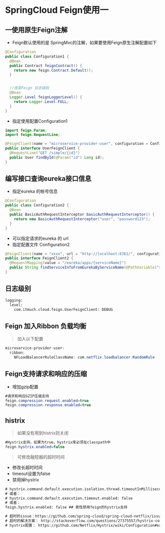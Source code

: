 # SpringCloud Feign使用一

## 一使用原生Feign注解

* Feign默认使用的是 SpringMvc的注解，如果要使用Feign原生注解配置如下

```java
@Configuration
public class Configuration1 {
  @Bean
  public Contract feignContract() {
    return new feign.Contract.Default();
  }


  //改变Feign 日志级别
  @Bean
  Logger.Level feignLoggerLevel() {
    return Logger.Level.FULL;
  }
}
```

* 指定使用配置Configuration1
```java
import feign.Param;
import feign.RequestLine;

@FeignClient(name = "microservice-provider-user", configuration = Configuration1.class)
public interface UserFeignClient {
  @RequestLine("GET /simple/{id}")
  public User findById(@Param("id") Long id);
}
```





## 编写接口查询eureka接口信息

* 指定eureka 的帐号信息
```java
@Configuration
public class Configuration2 {
  @Bean
  public BasicAuthRequestInterceptor basicAuthRequestInterceptor() {
    return new BasicAuthRequestInterceptor("user", "password123");
  }
}


```

* 可以指定请求的eureka 的 url
* 指定配置文件 Configuration2

```java
@FeignClient(name = "xxxx", url = "http://localhost:8761/", configuration = Configuration2.class)
public interface FeignClient2 {
  @RequestMapping(value = "/eureka/apps/{serviceName}")
  public String findServiceInfoFromEurekaByServiceName(@PathVariable("serviceName") String serviceName);
}
```
## 日志级别

```xml
logging:
  level:
    com.itmuch.cloud.feign.UserFeignClient: DEBUG
```

## Feign 加入Ribbon 负载均衡

> 加入以下配置
```java
microservice-provider-user:
  ribbon:
    NFLoadBalancerRuleClassName: com.netflix.loadbalancer.RandomRule
```


## Feign支持请求和响应的压缩

* 增加gzip配置

```java
#请求和响应GZIP压缩支持
feign.compression.request.enabled=true
feign.compression.response.enabled=true
```

## histrix

> 如果没有用到histrix则关闭

```java
#Hystrix支持，如果为true，hystrix库必须在classpath中
feign.hystrix.enabled=false
```

> 可修改融短器的超时时间

* 修改长超时时间
* timeout设置为false
* 禁用掉hystrix

```xml
# hystrix.command.default.execution.isolation.thread.timeoutInMilliseconds: 5000
# 或者：
# hystrix.command.default.execution.timeout.enabled: false
# 或者：
feign.hystrix.enabled: false ## 索性禁用feign的hystrix支持

# 超时的issue：https://github.com/spring-cloud/spring-cloud-netflix/issues/768
# 超时的解决方案： http://stackoverflow.com/questions/27375557/hystrix-command-fails-with-timed-out-and-no-fallback-available
# hystrix配置： https://github.com/Netflix/Hystrix/wiki/Configuration#execution.isolation.thread.timeoutInMilliseconds

```



